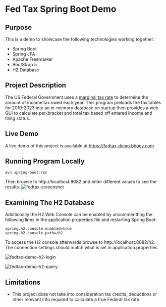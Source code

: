 # Fed Tax Spring Boot Demo

## Purpose
This is a demo to showcase the following technologies working together: 

* Spring Boot
* Spring JPA
* Apache Freemarker
* BootStrap 5
* H2 Database

## Project Description
The US Federal Government uses a [marginal tax rate](https://en.wikipedia.org/wiki/Tax_rate#Marginal) to determine the
amount of income tax owed each year. This program preloads the tax tables for 2019-2023 into an in-memory database
on startup then provides a web GUI to calculate per-bracket and total tax based off entered
income and filing status.

## Live Demo
A live demo of this project is available at https://fedtax-demo.bhoey.com

## Running Program Locally
```
mvn spring-boot:run
```

Then browse to http://localhost:8082 and enter different values to see the results.
![fedtax-screenshot](https://user-images.githubusercontent.com/10429019/90343004-c3427b00-dfda-11ea-9ab8-a9c490023af5.png)

## Examining The H2 Database
Additionally the H2 Web Console can be enabled by uncommentting the following lines in the application.properties file
and restarting Spring Boot: 

```
spring.h2.console.enabled=true
spring.h2.console.path=/h2
```
To access the H2 console afterwards browse to http://localhost:8082/h2. The connection settings should match 
what is set in application.properties.

![fedtax-demo-h2-login](https://user-images.githubusercontent.com/10429019/90343014-d3f2f100-dfda-11ea-965a-70c314cb70f9.png)

![fedtax-demo-h2-query](https://user-images.githubusercontent.com/10429019/90343022-e3723a00-dfda-11ea-8267-b23a1ba4d3eb.png)


## Limitations
* This project does not take into consideration tax credits, deductions or other relevant info required
 to calculate a true Federal tax rate.
